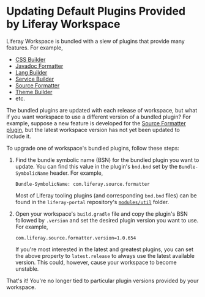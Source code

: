 # Updating Default Plugins Provided by Liferay Workspace [](id=updating-default-plugins-provided-by-liferay-workspace)

Liferay Workspace is bundled with a slew of plugins that provide many features.
For example,

- [CSS Builder](https://github.com/liferay/liferay-portal/tree/master/modules/util/css-builder)
- [Javadoc Formatter](https://github.com/liferay/liferay-portal/tree/master/modules/util/javadoc-formatter)
- [Lang Builder](https://github.com/liferay/liferay-portal/tree/master/modules/util/lang-builder)
- [Service Builder](https://github.com/liferay/liferay-portal/tree/master/modules/util/portal-tools-service-builder)
- [Source Formatter](https://github.com/liferay/liferay-portal/tree/master/modules/util/source-formatter)
- [Theme Builder](https://github.com/liferay/liferay-portal/tree/master/modules/util/portal-tools-theme-builder)
- etc.

The bundled plugins are updated with each release of workspace, but what if you
want workspace to use a different version of a bundled plugin? For example,
suppose a new feature is developed for the
[Source Formatter plugin](https://github.com/liferay/liferay-portal/tree/master/modules/util/source-formatter),
but the latest workspace version has not yet been updated to include it.

To upgrade one of workspace's bundled plugins, follow these steps:

1.  Find the bundle symbolic name (BSN) for the bundled plugin you want to
    update. You can find this value in the plugin's `bnd.bnd` set by the
    `Bundle-SymbolicName` header. For example,

        Bundle-SymbolicName: com.liferay.source.formatter

    Most of Liferay tooling plugins (and corresponding `bnd.bnd` files) can be
    found in the `liferay-portal` repository's
    [`modules/util`](https://github.com/liferay/liferay-portal/tree/master/modules/util)
    folder.

2.  Open your workspace's `build.gradle` file and copy the plugin's BSN followed
    by `.version` and set the desired plugin version you want to use. For
    example,

        com.liferay.source.formatter.version=1.0.654

    If you're most interested in the latest and greatest plugins, you can set
    the above property to `latest.release` to always use the latest available
    version. This could, however, cause your workspace to become unstable.

That's it! You're no longer tied to particular plugin versions provided by your
workspace.
